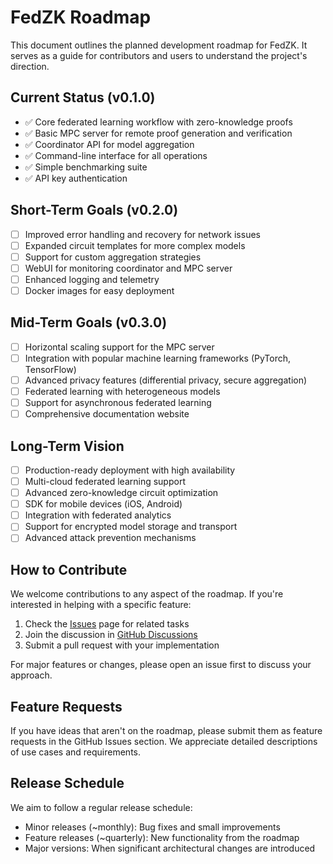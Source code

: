 # FedZK Roadmap

This document outlines the planned development roadmap for FedZK. It serves as a guide for contributors and users to understand the project's direction.

## Current Status (v0.1.0)

- ✅ Core federated learning workflow with zero-knowledge proofs
- ✅ Basic MPC server for remote proof generation and verification
- ✅ Coordinator API for model aggregation
- ✅ Command-line interface for all operations
- ✅ Simple benchmarking suite
- ✅ API key authentication

## Short-Term Goals (v0.2.0)

- [ ] Improved error handling and recovery for network issues
- [ ] Expanded circuit templates for more complex models
- [ ] Support for custom aggregation strategies
- [ ] WebUI for monitoring coordinator and MPC server
- [ ] Enhanced logging and telemetry
- [ ] Docker images for easy deployment

## Mid-Term Goals (v0.3.0)

- [ ] Horizontal scaling support for the MPC server
- [ ] Integration with popular machine learning frameworks (PyTorch, TensorFlow)
- [ ] Advanced privacy features (differential privacy, secure aggregation)
- [ ] Federated learning with heterogeneous models
- [ ] Support for asynchronous federated learning
- [ ] Comprehensive documentation website

## Long-Term Vision

- [ ] Production-ready deployment with high availability
- [ ] Multi-cloud federated learning support
- [ ] Advanced zero-knowledge circuit optimization
- [ ] SDK for mobile devices (iOS, Android)
- [ ] Integration with federated analytics
- [ ] Support for encrypted model storage and transport
- [ ] Advanced attack prevention mechanisms

## How to Contribute

We welcome contributions to any aspect of the roadmap. If you're interested in helping with a specific feature:

1. Check the [Issues](https://github.com/aaryanguglani/fedzk/issues) page for related tasks
2. Join the discussion in [GitHub Discussions](https://github.com/aaryanguglani/fedzk/discussions)
3. Submit a pull request with your implementation

For major features or changes, please open an issue first to discuss your approach.

## Feature Requests

If you have ideas that aren't on the roadmap, please submit them as feature requests in the GitHub Issues section. We appreciate detailed descriptions of use cases and requirements.

## Release Schedule

We aim to follow a regular release schedule:
- Minor releases (~monthly): Bug fixes and small improvements
- Feature releases (~quarterly): New functionality from the roadmap
- Major versions: When significant architectural changes are introduced 